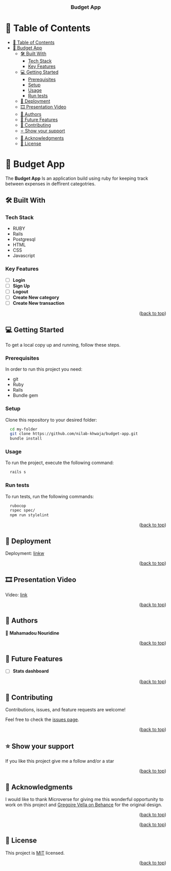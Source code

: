 <a name="readme-top"></a>

<div align="center">
  <h3><b>Budget App</b></h3>
</div>

# 📗 Table of Contents

- [📗 Table of Contents](#-table-of-contents)
- [📖 Budget App ](#-budget-app-)
  - [🛠 Built With ](#-built-with-)
    - [Tech Stack ](#tech-stack-)
    - [Key Features ](#key-features-)
  - [💻 Getting Started ](#-getting-started-)
    - [Prerequisites](#prerequisites)
    - [Setup](#setup)
    - [Usage](#usage)
    - [Run tests](#run-tests)
  - [🚀 Deployment ](#-deployment-)
  - [🎞️ Presentation Video ](#️-presentation-video-)
  - [👥 Authors ](#-authors-)
  - [🔭 Future Features ](#-future-features-)
  - [🤝 Contributing ](#-contributing-)
  - [⭐️ Show your support ](#️-show-your-support-)
  - [🙏 Acknowledgments ](#-acknowledgments-)
  - [📝 License ](#-license-)

# 📖 Budget App <a name="about"></a>

The **Budget App**  Is an application build using ruby for keeping track between expenses in deffirent categotries.

## 🛠 Built With <a name="built-with"></a>

### Tech Stack <a name="tech-stack"></a>

- RUBY
- Rails
- Postgresql
- HTML
- CSS
- Javascript

### Key Features <a name="key-features"></a>

- [ ] **Login**
- [ ] **Sign Up**
- [ ] **Logout**
- [ ] **Create New category**
- [ ] **Create New transaction**

<p align="right">(<a href="#readme-top">back to top</a>)</p>

## 💻 Getting Started <a name="getting-started"></a>

To get a local copy up and running, follow these steps.

### Prerequisites

In order to run this project you need:

- git
- Ruby
- Rails
- Bundle gem

### Setup

Clone this repository to your desired folder:

```sh
  cd my-folder
  git clone https://github.com/nilab-khwaja/budget-app.git
  bundle install
```

### Usage

To run the project, execute the following command:

```sh
  rails s
```

### Run tests

To run tests, run the following commands:

```sh
  rubocop
  rspec spec/
  npm run stylelint
```

<p align="right">(<a href="#readme-top">back to top</a>)</p>

## 🚀 Deployment <a name="Deployment"></a>
Deployment: [linkw](https://budgetapp-e2lj.onrender.com)

<p align="right">(<a href="#readme-top">back to top</a>)</p>

## 🎞️ Presentation Video <a name="video"></a>
Video: [link](https://www.loom.com/share/112271ebe480453187daa2ae44810dcd?sid=63bfbbc5-2200-4eb8-8052-3345753d82b8)

<p align="right">(<a href="#readme-top">back to top</a>)</p>

## 👥 Authors <a name="authors"></a>

👤 **Mahamadou Nouridine**


<p align="right">(<a href="#readme-top">back to top</a>)</p>

## 🔭 Future Features <a name="future-features"></a>

- [ ] **Stats dashboard**

<p align="right">(<a href="#readme-top">back to top</a>)</p>

## 🤝 Contributing <a name="contributing"></a>

Contributions, issues, and feature requests are welcome!

Feel free to check the [issues page](https://github.com/nilab-khwaja/budget-app/issues).

<p align="right">(<a href="#readme-top">back to top</a>)</p>

## ⭐️ Show your support <a name="support"></a>

If you like this project give me a follow and/or a star

<p align="right">(<a href="#readme-top">back to top</a>)</p>

## 🙏 Acknowledgments <a name="acknowledgements"></a>

I would like to thank Microverse for giving me this wonderful opportunity to work on this project
and [Gregoire Vella on Behance](https://www.behance.net/gregoirevella) for the original design.
<p align="right">(<a href="#readme-top">back to top</a>)</p>

<p align="right">(<a href="#readme-top">back to top</a>)</p>

## 📝 License <a name="license"></a>

This project is [MIT](./LICENSE) licensed.

<p align="right">(<a href="#readme-top">back to top</a>)</p>